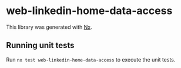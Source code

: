 # web-linkedin-home-data-access

This library was generated with [Nx](https://nx.dev).

## Running unit tests

Run `nx test web-linkedin-home-data-access` to execute the unit tests.
